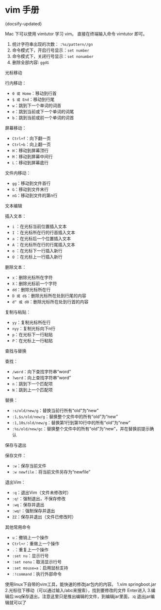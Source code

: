 # vim 手册
{docsify-updated}

Mac 下可以使用 vimtutor 学习 vim。 直接在终端输入命令 vimtutor 即可。

1. 统计字符串出现的次数： `:%s/pattern//gn`
2. 命令模式下，开启行号显示：`set number`
3. 命令模式下，关闭行号显示：`set nonumber` 
4. 删除全部内容: `ggdG`

光标移动

行内移动：

+ `0 或 Home`：移动到行首
+ `$ 或 End`：移动到行尾
+ `w`：跳到下一个单词的词首
+ `e`：跳到当前或下一个单词的词尾
+ `b`：跳到当前或前一个单词的词首

屏幕移动：
+ `Ctrl+f`：向下翻一页
+ `Ctrl+b`：向上翻一页
+ `H`：移动到屏幕顶行
+ `M`：移动到屏幕中间行
+ `L`：移动到屏幕底行

文件内移动：
+ `gg`：移动到文件首行
+ `G`：移动到文件末行
+ `nG`：移动到文件的第n行

文本编辑

插入文本：
+ `i` ：在光标当前位置插入文本
+ `I` ：在光标所在行的行首插入文本
+ `a` ：在光标后一个位置插入文本
+ `A` ：在光标所在行的行尾插入文本
+ `o` ：在光标下一行插入新行
+ `O` ：在光标上一行插入新行

删除文本：
+ `x`：删除光标所在字符
+ `X`：删除光标前一个字符
+ `dd`：删除光标所在行
+ `D 或 d$`：删除光标所在处到行尾的内容
+ `d^ 或 d0`：删除光标所在处到行首的内容

复制与粘贴：
+ `yy`：复制光标所在行
+ `nyy`：复制光标向下n行
+ `p`：在光标下一行粘贴
+ `P`：在光标上一行粘贴

查找与替换

查找：
+ `/word`：向下查找字符串“word”
+ `?word`：向上查找字符串“word”
+ `n`：跳到下一个匹配项
+ `N`：跳到上一个匹配项

替换：
+ `:s/old/new/g`：替换当前行所有“old”为“new”
+ `:1,$s/old/new/g`：替换整个文件中的所有“old”为“new”
+ `:1,10s/old/new/g`：替换第1行到第10行中的所有“old”为“new”
+ `:%s/old/new/gc`：替换整个文件中的所有“old”为“new”，并在替换前提示确认



保存与退出



保存文件：
+ `:w`：保存当前文件
+ `:w newfile`：将当前文件另存为“newfile”

退出Vim：
+ `:q`：退出Vim（文件未修改时）
+ `:q!`：强制退出，不保存修改
+ `:wq`：保存并退出
+ `:wq!`：强制保存并退出
+ `ZZ`：保存并退出（文件已修改时）

其他常用命令
+ `u`：撤销上一个操作
+ `Ctrl+r`：重做上一个操作
+ `.`：重复上一个操作
+ `:set nu`：显示行号
+ `:set nonu`：取消显示行号
+ `:set mouse=a`：启用鼠标支持
+ `:!command`：执行外部命令


使用linux下自带的vim工具，能快速的修改jar包内的内容。
1.vim springboot.jar
2.光标往下移动（可以通过输入/abc来搜索），找到要修改的文件 Enter进入
3.编辑后:wq保存退出，注意这里只是推出编辑的文件，到编辑jar里面，:q 退出jar编辑就可以了